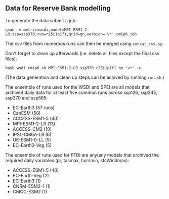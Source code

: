## Data for Reserve Bank modelling

To generate the data submit a job:

```
qsub -v metric=wsdi,model=MPI-ESM1-2-LR,ssp=ssp370,run=r25i1p1f1,grid=gn,version='v*' cmip6.job
```

The csv files from numerous runs can then be merged using `concat_csv.py`.

Don't forget to clean up afterwards (i.e. delete all files except the final csv files):

```
bash wsdi_cmip6.sh MPI-ESM1-2-LR ssp370 r25i1p1f1 gn 'v*' -c 
```

(The data generation and clean up steps can be achived by running `run.sh`.)

The ensemble of runs used for the WSDI and SPEI
are all models that archived daily data for at least five common runs
across ssp126, ssp245, ssp370 and ssp585:
- EC-Earth3 (57 runs)
- CanESM (50)
- ACCESS-ESM1-5 (40)
- MPI-ESM1-2-LR (13)
- ACCESS-CM2 (10)
- IPSL-CM6A-LR (6)
- UK-ESM1-0-LL (5)
- EC-Earth3-Veg (5)

The ensemble of runs used for FFDI are any/any models that
archived the required daily variables (pr, tasmax, hursmin, sfcWindmax):
- ACCESS-ESM1-5 (40)
- EC-Earth-Veg (2)
- EC-Earth3 (1)
- CNRM-ESM2-1 (1)
- CMCC-ESM2 (1)


